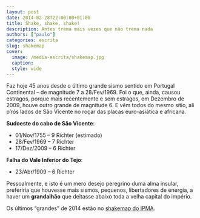 ```yaml
---
layout: post
date: 2014-02-28T22:00:00+01:00
title: Shake, shake, shake!
description: Antes trema mais vezes que não trema nada
authors: ["paulo"]
categories: escrita
slug: shakemap
cover:
  image: /media-escrita/shakemap.jpg
  caption:
  style: wide
---
```


Faz hoje 45 anos desde o último grande sismo sentido em Portugal Continental – de magnitude 7 a 28/Fev/1969. Foi o que, ainda, causou estragos, porque  mais recentemente e sem estragos, em Dezembro de 2009, houve outro grande de magnitude 6. E vêm todos do mesmo sítio, ali p’rós lados de São Vicente no roçar das placas euro-asiática e africana.

**Sudoeste do cabo de São Vicente**:

- 01/Nov/1755 – 9 Richter (estimado)
- 28/Fev/1969 – 7 Richter
- 17/Dez/2009 – 6 Richter

**Falha do Vale Inferior do Tejo**:

- 23/Abr/1909 – 6 Richter

Pessoalmente, e isto é um mero desejo peregrino duma alma insular, preferiria que houvesse mais sismos, pequenos, libertadores de energia, a haver um **grandalhão** que deitasse abaixo toda a velha capital do império.

Os últimos “grandes” de 2014 estão no [shakemap do IPMA](http://shakemap.ipma.pt/archive/index.html).
